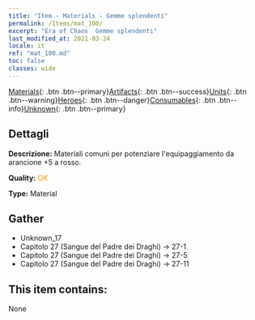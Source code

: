 ```yaml
---
title: "Item - Materials - Gemme splendenti"
permalink: /Items/mat_100/
excerpt: "Era of Chaos  Gemme splendenti"
last_modified_at: 2021-03-24
locale: it
ref: "mat_100.md"
toc: false
classes: wide
---
```

 [Materials](/it/Items/){: .btn .btn--primary}[Artifacts](/it/Items/Artifacts/){: .btn .btn--success}[Units](/it/Items/Units/){: .btn .btn--warning}[Heroes](/it/Items/Heroes/){: .btn .btn--danger}[Consumables](/it/Items/Consumables/){: .btn .btn--info}[Unknown](/it/Items/Unknown/){: .btn .btn--primary}

## Dettagli
 **Descrizione:** Materiali comuni per potenziare l'equipaggiamento da arancione +5 a rosso.

 **Quality:** <span style="color: #FF8C00">OK</span>

 **Type:** Material

## Gather

*    Unknown_17 
*    Capitolo 27 (Sangue del Padre dei Draghi) -> 27-1 
*    Capitolo 27 (Sangue del Padre dei Draghi) -> 27-5 
*    Capitolo 27 (Sangue del Padre dei Draghi) -> 27-11 

## This item contains:

  None

